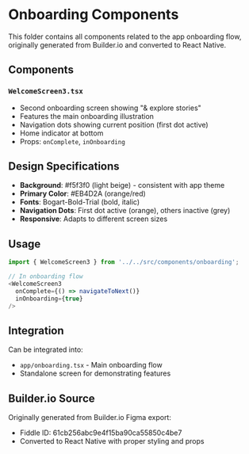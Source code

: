 # Onboarding Components

This folder contains all components related to the app onboarding flow, originally generated from Builder.io and converted to React Native.

## Components

### `WelcomeScreen3.tsx`
- Second onboarding screen showing "& explore stories" 
- Features the main onboarding illustration
- Navigation dots showing current position (first dot active)
- Home indicator at bottom
- Props: `onComplete`, `inOnboarding`

## Design Specifications

- **Background**: #f5f3f0 (light beige) - consistent with app theme
- **Primary Color**: #EB4D2A (orange/red)
- **Fonts**: Bogart-Bold-Trial (bold, italic)
- **Navigation Dots**: First dot active (orange), others inactive (grey)
- **Responsive**: Adapts to different screen sizes

## Usage

```typescript
import { WelcomeScreen3 } from '../../src/components/onboarding';

// In onboarding flow
<WelcomeScreen3 
  onComplete={() => navigateToNext()}
  inOnboarding={true}
/>
```

## Integration

Can be integrated into:
- `app/onboarding.tsx` - Main onboarding flow
- Standalone screen for demonstrating features

## Builder.io Source

Originally generated from Builder.io Figma export:
- Fiddle ID: 61cb256abc9e4f15ba90ca55850c4be7
- Converted to React Native with proper styling and props 